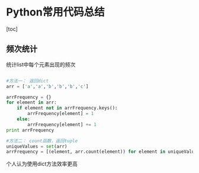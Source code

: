 # Python常用代码总结

[toc]

## 频次统计

统计list中每个元素出现的频次

```python

#方法一： 返回dict
arr = ['a','a','b','b','b','c']

arrFrequency = {}
for element in arr:
	if element not in arrFrequency.keys():
		arrFrequency[element] = 1
	else:
		arrFrequency[element] += 1
print arrFrequency

#方法二： count函数，返回tuple
uniqueValues = set(arr)
arrFrequency = [(element, arr.count(element)) for element in uniqueValues ]

```

个人认为使用dict方法效率更高


